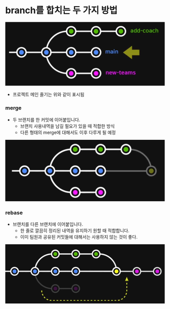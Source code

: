 # branch를 합치는 두 가지 방법

![image-20221219111408229](assets/image-20221219111408229.png)

- 프로젝트 메인 줄기는 위와 같이 표시됨



### merge

- 두 브랜치를 한 커밋에 이어붙입니다.
  - 브랜치 사용내역을 남길 필요가 있을 때 적합한 방식
  - 다른 형태의 merge에 대해서도 이후 다루게 될 예정

![image-20221219111522452](assets/image-20221219111522452.png)





### rebase

- 브랜치를 다른 브랜치에 이어붙입니다.
  - 한 줄로 깔끔히 정리된 내역을 유지하기 원할 때 적합합니다.
  - 이미 팀원과 공유된 커밋들에 대해서는 사용하지 않는 것이 좋다.

![image-20221219111849887](assets/image-20221219111849887.png)